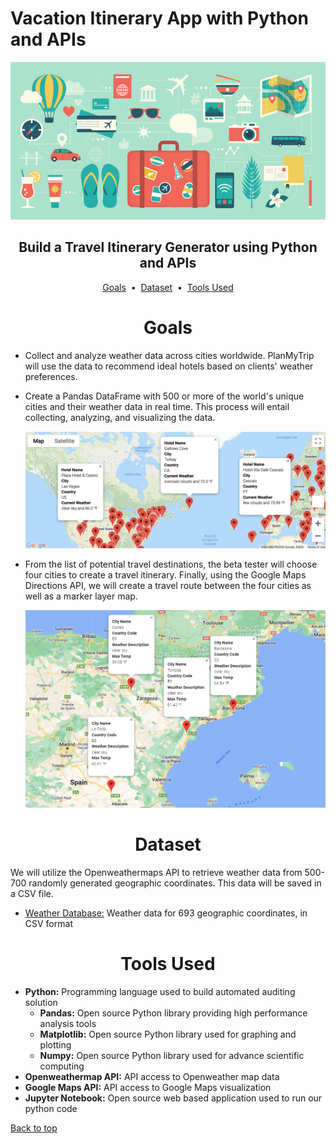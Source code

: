 # Vacation Itinerary App with Python and APIs

<div align="center">
    <img src=Resources/travel.jpg>
</div>

## <div align="center">Build a Travel Itinerary Generator using Python and APIs</div>

<p align="center">
<a href="#goals">Goals</a> &nbsp;&bull;&nbsp;
<a href="#dataset">Dataset</a> &nbsp;&bull;&nbsp;
<a href="#tools-used">Tools Used</a>
</p>

# <div align="center">Goals</div>

- Collect and analyze weather data across cities worldwide. PlanMyTrip will use the data to recommend ideal hotels based on clients' weather preferences. 

- Create a Pandas DataFrame with 500 or more of the world's unique cities and their weather data in real time. This process will entail collecting, analyzing, and visualizing the data. 

    ![WeatherPy Travel Map](Vacation_Search/WeatherPY_Vacation_map.png)

- From the list of potential travel destinations, the beta tester will choose four cities to create a travel itinerary. Finally, using the Google Maps Directions API, we will create a travel route between the four cities as well as a marker layer map.

    ![WeatherPy Travel Map](Vacation_Itinerary/WeatherPy_travel_map_markers.png)


# <div align="center">Dataset</div>

We will utilize the Openweathermaps API to retrieve weather data from 500-700 randomly generated geographic coordinates. This data will be saved in a CSV file.

- [Weather Database:](Weather_Database/WeatherPy_Database.csv) Weather data for 693 geographic coordinates, in CSV format

# <div align="center">Tools Used</div>
- **Python:** Programming language used to build automated auditing solution
    - **Pandas:** Open source Python library providing high performance analysis tools
    - **Matplotlib:** Open source Python library used for graphing and plotting
    - **Numpy:** Open source Python library used for advance scientific computing
- **Openweathermap API:** API access to Openweather map data
- **Google Maps API:** API access to Google Maps visualization
- **Jupyter Notebook:** Open source web based application used to run our python code

[Back to top](#vacation-itinerary-app-with-python-and-apis)